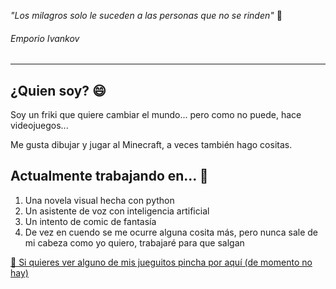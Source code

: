 *"Los milagros solo le suceden a las personas que no se rinden"* 💬
<h6>Emporio Ivankov</h6>

  ---
  
## ¿Quien soy? 😄
  Soy un friki que quiere cambiar el mundo... pero como no puede, hace videojuegos...
  
  Me gusta dibujar y jugar al Minecraft, a veces también hago cositas.
  
  ## Actualmente trabajando en... 🌱
  1. Una novela visual hecha con python
  2. Un asistente de voz con inteligencia artificial
  3. Un intento de comic de fantasía
  4. De vez en cuendo se me ocurre alguna cosita más, pero nunca sale de mi cabeza como yo quiero, trabajaré para que salgan

  [🔭 Si quieres ver alguno de mis jueguitos pincha por aquí (de momento no hay)](https://yamiii-sama.itch.io/)
  
  

<!--
**Yamiii-sama/Yamiii-sama** is a ✨ _special_ ✨ repository because its `README.md` (this file) appears on your GitHub profile.

Here are some ideas to get you started:

- 🔭 I’m currently working on ...
- 🌱 I’m currently learning ...
- 👯 I’m looking to collaborate on ...
- 🤔 I’m looking for help with ...
- 💬 Ask me about ...
- 📫 How to reach me: ...
- 😄 Pronouns: ...
- ⚡ Fun fact: ...
-->
